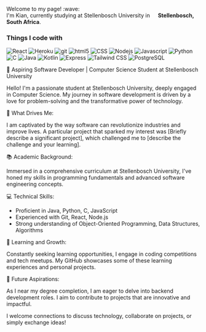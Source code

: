 <p>Welcome to my page! :wave: </br> I'm Kian, currently studying at Stellenbosch University in <img src="https://cdn-icons-png.flaticon.com/128/197/197562.png" width="13"/> <b>Stellenbosch, South Africa</b>.</p>
<h3>Things I code with</h3>
<p>
  <img alt="React" src="https://img.shields.io/badge/React-20232A?style=for-the-badge&logo=react&logoColor=61DAFB" />
  <img alt="Heroku" src="https://img.shields.io/badge/Heroku-430098?style=for-the-badge&logo=heroku&logoColor=white" />
  <img alt="git" src="https://img.shields.io/badge/GitLab-330F63?style=for-the-badge&logo=gitlab&logoColor=white" />
  <img alt="html5" src="https://img.shields.io/badge/HTML-239120?style=for-the-badge&logo=html5&logoColor=white" />
  <img alt="CSS" src="https://img.shields.io/badge/CSS-239120?&style=for-the-badge&logo=css3&logoColor=white" />
  <img alt="Nodejs" src="https://img.shields.io/badge/Node.js-43853D?style=for-the-badge&logo=node.js&logoColor=white" />
  <img alt="Javascript" src="https://img.shields.io/badge/JavaScript-F7DF1E?style=for-the-badge&logo=javascript&logoColor=black" />
  <img alt="Python" src="https://img.shields.io/badge/Python-14354C?style=for-the-badge&logo=python&logoColor=white" />
  <img alt="C" src="https://img.shields.io/badge/C-00599C?style=for-the-badge&logo=c&logoColor=white" />
  <img alt="Java" src="https://img.shields.io/badge/Java-ED8B00?style=for-the-badge&logo=openjdk&logoColor=white" />
  <img alt="Kotlin" src="https://img.shields.io/badge/Kotlin-0095D5?&style=for-the-badge&logo=kotlin&logoColor=white" />
  <img alt="Express" src="https://img.shields.io/badge/Express.js-404D59?style=for-the-badge" />
  <img alt="Tailwind CSS" src="https://img.shields.io/badge/Tailwind_CSS-38B2AC?style=for-the-badge&logo=tailwind-css&logoColor=white" />
  <img alt="PostgreSQL" src="https://img.shields.io/badge/PostgreSQL-316192?style=for-the-badge&logo=postgresql&logoColor=white" />

</p>


🔹 Aspiring Software Developer | Computer Science Student at Stellenbosch University

Hello! I'm a passionate student at Stellenbosch University, deeply engaged in Computer Science. My journey in software development is driven by a love for problem-solving and the transformative power of technology.

🌟 What Drives Me:

I am captivated by the way software can revolutionize industries and improve lives. A particular project that sparked my interest was [Briefly describe a significant project], which challenged me to [describe the challenge and your learning].

📚 Academic Background:

Immersed in a comprehensive curriculum at Stellenbosch University, I've honed my skills in programming fundamentals and advanced software engineering concepts.

💻 Technical Skills:
- Proficient in Java, Python, C, JavaScript
- Experienced with Git, React, Node.js
- Strong understanding of Object-Oriented Programming, Data Structures, Algorithms

🌱 Learning and Growth:

Constantly seeking learning opportunities, I engage in coding competitions and tech meetups. My GitHub showcases some of these learning experiences and personal projects.

🤝 Future Aspirations:

As I near my degree completion, I am eager to delve into backend development roles. I aim to contribute to projects that are innovative and impactful.

I welcome connections to discuss technology, collaborate on projects, or simply exchange ideas!
